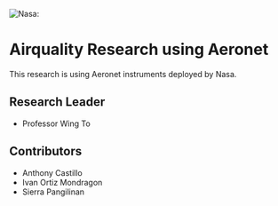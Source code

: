 ![Nasa:](https://en.wikipedia.org/wiki/File:NASA_logo.svg, "Nasa's logo from wikipedia website.")
# Airquality Research using Aeronet
This research is using Aeronet instruments deployed by Nasa.

## Research Leader
- Professor Wing To

## Contributors
- Anthony Castillo
- Ivan Ortiz Mondragon
- Sierra Pangilinan
